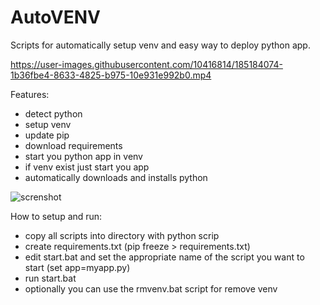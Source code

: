 # AutoVENV
Scripts for automatically setup venv and easy way to deploy python app.

https://user-images.githubusercontent.com/10416814/185184074-1b36fbe4-8633-4825-b975-10e931e992b0.mp4

Features:
- detect python
- setup venv
- update pip
- download requirements
- start you python app in venv
- if venv exist just start you app
- automatically downloads and installs python

<img src="https://github.com/morgor/AutoVENV/blob/main/screenshot.png" alt="screnshot">

How to setup and run:
- copy all scripts into directory with python scrip
- create requirements.txt (pip freeze > requirements.txt)
- edit start.bat and set the appropriate name of the script you want to start (set app=myapp.py)
- run start.bat
- optionally you can use the rmvenv.bat script for remove venv
